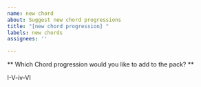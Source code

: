 ```yaml
---
name: new chord
about: Suggest new chord progressions
title: "[new chord progression] "
labels: new chords
assignees: ''

---
```


** Which Chord progression would you like to add to the pack? **

I-V-iv-VI
